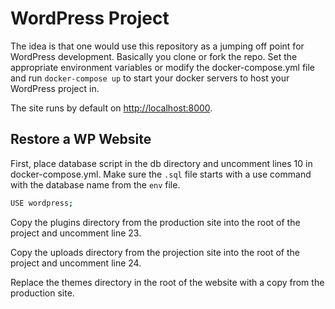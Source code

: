 # WordPress Project

The idea is that one would use this repository as a jumping off point for WordPress development. Basically you clone or fork the repo. Set the appropriate environment variables or modify the docker-compose.yml file and run `docker-compose up` to start your docker servers to host your WordPress project in.

The site runs by default on [http://localhost:8000](http://localhost:8000).

## Restore a WP Website

First, place database script in the db directory and uncomment lines 10 in docker-compose.yml. Make sure the `.sql` file starts with a use command with the database name from the `env` file.

```bash
USE wordpress;
```

Copy the plugins directory from the production site into the root of the project and uncomment line 23.

Copy the uploads directory from the projection site into the root of the project and uncomment line 24.

Replace the themes directory in the root of the website with a copy from the production site.
